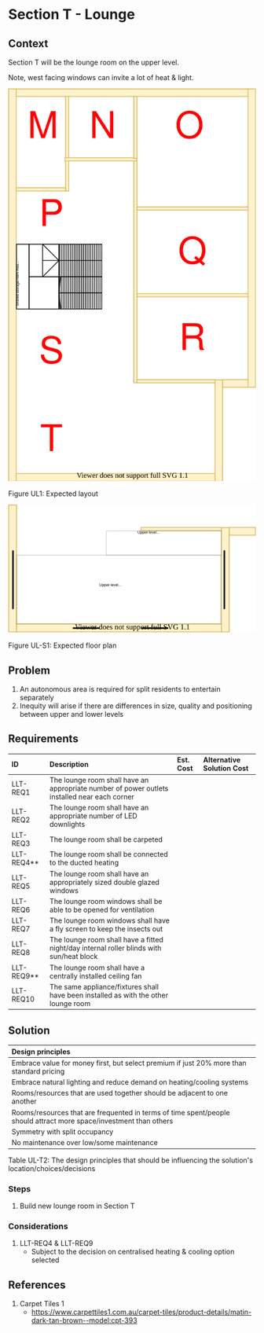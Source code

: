 # Section T - Lounge

## Context

Section T will be the lounge room on the upper level.

Note, west facing windows can invite a lot of heat & light.

![TO-BE upper-level diagram](Upper-Level-TO-BE-sections.svg)

Figure UL1: Expected layout

![TO-BE upper-level Section T diagram](Upper-Level-TO-BE-section-T.svg)

Figure UL-S1: Expected floor plan


## Problem

1. An autonomous area is required for split residents to entertain separately
2. Inequity will arise if there are differences in size, quality and positioning between upper and lower levels


## Requirements

|ID|Description|Est. Cost|Alternative Solution Cost|
|:---|:---|:---|:---|
|LLT-REQ1|The lounge room shall have an appropriate number of power outlets installed near each corner|||
|LLT-REQ2|The lounge room shall have an appropriate number of LED downlights|||
|LLT-REQ3|The lounge room shall be carpeted|||
|LLT-REQ4**|The lounge room shall be connected to the ducted heating|||
|LLT-REQ5|The lounge room shall have an appropriately sized double glazed windows|||
|LLT-REQ6|The lounge room windows shall be able to be opened for ventilation|||
|LLT-REQ7|The lounge room windows shall have a fly screen to keep the insects out|||
|LLT-REQ8|The lounge room shall have a fitted night/day internal roller blinds with sun/heat block|||
|LLT-REQ9**|The lounge room shall have a centrally installed ceiling fan|||
|LLT-REQ10|The same appliance/fixtures shall have been installed as with the other lounge room|||


## Solution

|Design principles|
|:---|
|Embrace value for money first, but select premium if just 20% more than standard pricing|
|Embrace natural lighting and reduce demand on heating/cooling systems|
|Rooms/resources that are used together should be adjacent to one another|
|Rooms/resources that are frequented in terms of time spent/people should attract more space/investment than others|
|Symmetry with split occupancy|
|No maintenance over low/some maintenance|

Table UL-T2: The design principles that should be influencing the solution's location/choices/decisions

### Steps

1. Build new lounge room in Section T

### Considerations

1. LLT-REQ4 & LLT-REQ9
    - Subject to the decision on centralised heating & cooling option selected


## References

1. Carpet Tiles 1
    - https://www.carpettiles1.com.au/carpet-tiles/product-details/matin-dark-tan-brown--model:cpt-393